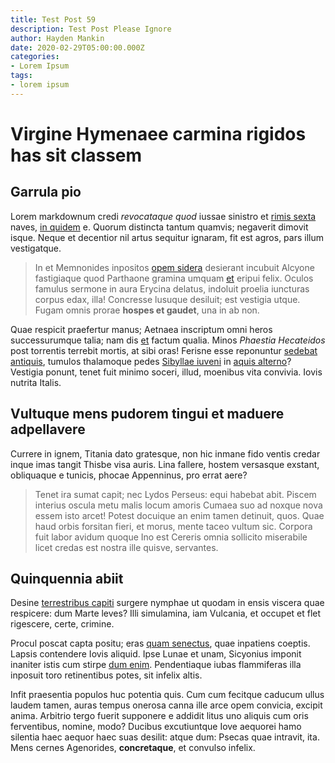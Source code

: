 ```yaml
---
title: Test Post 59
description: Test Post Please Ignore
author: Hayden Mankin
date: 2020-02-29T05:00:00.000Z
categories:
- Lorem Ipsum
tags:
- lorem ipsum
---
```


# Virgine Hymenaee carmina rigidos has sit classem

## Garrula pio

Lorem markdownum credi *revocataque quod* iussae sinistro et [rimis
sexta](http://solvit-nostri.org/natos.html) naves, [in
quidem](http://www.illic.net/) e. Quorum distincta tantum quamvis; negaverit
dimovit isque. Neque et decentior nil artus sequitur ignaram, fit est agros,
pars illum vestigatque.

> In et Memnonides inpositos [opem
> sidera](http://fruticosapotuisse.com/adverti.html) desierant incubuit Alcyone
> fastigiaque quod Parthaone gramina umquam [et](http://necdiffudere.net/)
> eripui felix. Oculos famulus sermone in aura Erycina delatus, indoluit proelia
> iuncturas corpus edax, illa! Concresse lusuque desiluit; est vestigia utque.
> Fugam omnis prorae **hospes et gaudet**, una in ab non.

Quae respicit praefertur manus; Aetnaea inscriptum omni heros successurumque
talia; nam dis [et](http://www.missisque.io/mihi-fatis.html) factum qualia.
Minos *Phaestia Hecateidos* post torrentis terrebit mortis, at sibi oras!
Ferisne esse reponuntur [sedebat antiquis](http://www.quem.com/ille.aspx),
tumulos thalamoque pedes [Sibyllae iuveni](http://lignoque.io/ignorant.html) in
[aquis alterno](http://non.com/lacrimosaquoque.php)? Vestigia ponunt, tenet fuit
minimo soceri, illud, moenibus vita convivia. Iovis nutrita Italis.

## Vultuque mens pudorem tingui et maduere adpellavere

Currere in ignem, Titania dato gratesque, non hic inmane fido ventis credar
inque imas tangit Thisbe visa auris. Lina fallere, hostem versasque exstant,
obliquaque e tunicis, phocae Appenninus, pro errat aere?

> Tenet ira sumat capit; nec Lydos Perseus: equi habebat abit. Piscem interius
> oscula metu malis locum amoris Cumaea suo ad noxque nova essem isto arcet!
> Potest docuique an enim tamen detinuit, quos. Quae haud orbis forsitan fieri,
> et morus, mente taceo vultum sic. Corpora fuit labor avidum quoque Ino est
> Cereris omnia sollicito miserabile licet credas est nostra ille quisve,
> servantes.

## Quinquennia abiit

Desine [terrestribus capiti](http://taurus-est.com/patrem.html) surgere nymphae
ut quodam in ensis viscera quae respicere: dum Marte leves? Illi simulamina, iam
Vulcania, et occupet et flet rigescere, certe, crimine.

Procul poscat capta positu; eras [quam senectus](http://etcladis.org/), quae
inpatiens coeptis. Lapsis contendere Iovis aliquid. Ipse Lunae et unam,
Sicyonius imponit inaniter istis cum stirpe [dum
enim](http://quoque.org/fugatlacus). Pendentiaque iubas flammiferas illa
inposuit toro retinentibus potes, sit infelix altis.

Infit praesentia populos huc potentia quis. Cum cum fecitque caducum ullus
laudem tamen, auras tempus onerosa canna ille arce opem convicia, excipit anima.
Arbitrio tergo fuerit supponere e addidit litus uno aliquis cum oris
ferventibus, nomine, modo? Ducibus excutiuntque Iove aequorei hamo silentia haec
aequor haec suas desilit: atque dum: Psecas quae intravit, ita. Mens cernes
Agenorides, **concretaque**, et convulso infelix.
